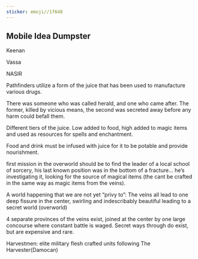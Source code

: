 ```yaml
---
sticker: emoji//1f648
---
```

## Mobile Idea Dumpster 

Keenan   

Vassa 

NASIR 

  

Pathfinders utilize a form of the juice that has been used to manufacture various drugs. 

  

There was someone who was called herald, and one who came after. The former, killed by vicious means, the second was secreted away before any harm could befall them. 

  

Different tiers of the juice. Low added to food, high added to magic items and used as resources for spells and enchantment. 

  

Food and drink must be infused with juice for it to be potable and provide nourishment. 

  

first mission in the overworld should be to find the leader of a local school of sorcery, his last known position was in the bottom of a fracture... he’s investigating it, looking for the source of magical items (the cant be crafted in the same way as magic items from the veins). 

  

A world happening that we are not yet “privy to”: The veins all lead to one deep fissure in the center, swirling and indescribably beautiful leading to a secret world (overworld) 

  

4 separate provinces of the veins exist, joined at the center by one large concourse where constant battle is waged. Secret ways through do exist, but are expensive and rare. 

  

Harvestmen: elite military flesh crafted units following The Harvester(Damocan)